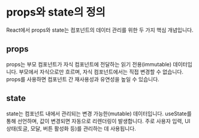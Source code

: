 # props와 state의 정의

React에서 props와 state는 컴포넌트의 데이터 관리를 위한 두 가지 핵심 개념입니다.

## props

props는 부모 컴포넌트가 자식 컴포넌트에 전달하는 읽기 전용(immutable) 데이터입니다.
부모에서 자식으로만 흐르며, 자식 컴포넌트에서는 직접 변경할 수 없습니다.
props를 사용하면 컴포넌트 간 재사용성과 유연성을 높일 수 있습니다.

## state

state는 컴포넌트 내에서 관리되는 변경 가능한(mutable) 데이터입니다.
useState를 통해 선언하며, 값이 변경되면 자동으로 리렌더링이 발생합니다.
주로 사용자 입력, UI 상태(토글, 모달, 버튼 활성화 등)를 관리하는 데 사용됩니다.
